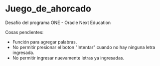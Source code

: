 # Juego_de_ahorcado
Desafío del programa ONE - Oracle Next Education

Cosas pendientes:
- Función para agregar palabras.
- No permitir presionar el boton "Intentar" cuando no hay ninguna letra ingresada.
- No permitir ingresar nuevamente letras ya ingresadas. 
